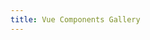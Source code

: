 ```yaml
---
title: Vue Components Gallery
---
```


<style>
.container>h1 { display:none }
</style>

<script setup>
import { Icon } from "@iconify/vue"
import VueComponentGallery from "../../src/components/VueComponentGallery.vue"
</script>

<VueComponentGallery class="my-16" />